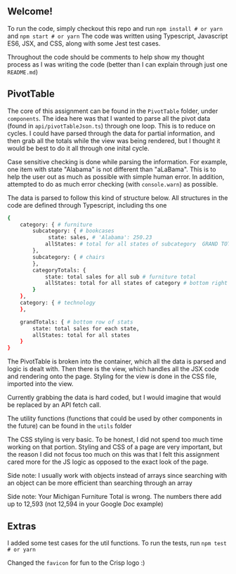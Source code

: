 ## Welcome!
To run the code, simply checkout this repo and run `npm install # or yarn` and `npm start # or yarn` 
The code was written using Typescript, Javascript ES6, JSX, and CSS, along with some Jest test cases.

Throughout the code should be comments to help show my thought process as I was writing the code (better than I can explain through just one `README.md`) 

## PivotTable
The core of this assignment can be found in the `PivotTable` folder, under `components`. The idea here was that I wanted to parse all the pivot data (found in `api/pivotTableJson.ts`) through one loop. This is to reduce on cycles. I could have parsed through the data for partial information, and then grab all the totals while the view was being rendered, but I thought it would be best to do it all through one inital cycle. 

Case sensitive checking is done while parsing the information. For example, one item with state "Alabama" is not different than "aLaBama". This is to help the user out as much as possible with simple human error. In addition, attempted to do as much error checking (with `console.warn`) as possible. 

The data is parsed to follow this kind of structure below. All structures in the code are defined through Typescript, including ths one
```sh
{
    category: { # furniture
        subcategory: { # bookcases
             state: sales, # 'Alabama': 250.23
            allStates: # total for all states of subcategory  GRAND TOTAL
        },
        subcategory: { # chairs
        },
        categoryTotals: {
            state: total sales for all sub # furniture total
            allStates: total for all states of category # bottom right corner
        }
    },
    category: { # technology
    },

    grandTotals: { # bottom row of stats
        state: total sales for each state,
        allStates: total for all states
    }
}
```

The PivotTable is broken into the container, which all the data is parsed and logic is dealt with. Then there is the view, which handles all the JSX code and rendering onto the page. Styling for the view is done in the CSS file, imported into the view.

Currently grabbing the data is hard coded, but I would imagine that would be replaced by an API fetch call. 

The utility functions (functions that could be used by other components in the future) can be found in the `utils` folder

The CSS styling is very basic. To be honest, I did not spend too much time working on that portion. Styling and CSS of a page are very important, but the reason I did not focus too much on this was that I felt this assignment cared more for the JS logic as opposed to the exact look of the page. 

Side note: I usually work with objects instead of arrays since searching with an object can be more efficient than searching through an array

Side note: Your Michigan Furniture Total is wrong. The numbers there add up to 12,593 (not 12,594 in your Google Doc example) 


## Extras
I added some test cases for the util functions. To run the tests, run `npm test # or yarn` 

Changed the `favicon` for fun to the Crisp logo :)